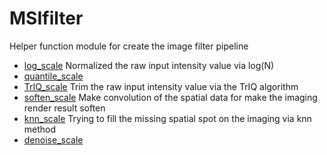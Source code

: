 # MSIfilter

Helper function module for create the image filter pipeline

+ [log_scale](MSIfilter/log_scale.1) Normalized the raw input intensity value via log(N)
+ [quantile_scale](MSIfilter/quantile_scale.1) 
+ [TrIQ_scale](MSIfilter/TrIQ_scale.1) Trim the raw input intensity value via the TrIQ algorithm
+ [soften_scale](MSIfilter/soften_scale.1) Make convolution of the spatial data for make the imaging render result soften
+ [knn_scale](MSIfilter/knn_scale.1) Trying to fill the missing spatial spot on the imaging via knn method
+ [denoise_scale](MSIfilter/denoise_scale.1) 
